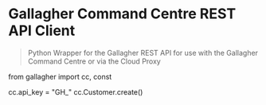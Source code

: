 # Gallagher Command Centre REST API Client
> Python Wrapper for the Gallagher REST API for use with the Gallagher Command Centre or via the Cloud Proxy


from gallagher import cc, const

cc.api_key = "GH_"
cc.Customer.create()
